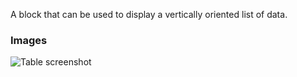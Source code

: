 A block that can be used to display a vertically oriented list of data.

### Images

![Table screenshot](https://gitlab.com/appsemble/appsemble/-/raw/0.35.6/config/assets/list.png)
